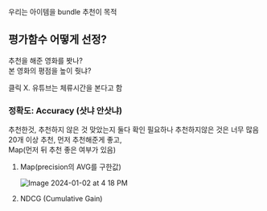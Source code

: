
우리는 아이템을 bundle 추천이 목적</br>

## 평가함수 어떻게 선정?</br>

추천을 해준 영화를 봣나?</br>
본 영화의 평점을 높이 줫냐?</br>

클릭 X. 유튜브는 체류시간을 본다고 함</br>

### 정확도: Accuracy (삿냐 안삿냐)</br>
   추천한것, 추천하지 않은 것 맞았는지 둘다 확인 필요하나 추천하지않은 것은 너무 많음</br>
   20개 이상 추천, 먼저 추천해준게 좋고,</br>
   Map(먼저 뒤 추천 좋은 여부가 있음)</br>

1) Map(precision의 AVG를 구한값)</br>

   ![Image 2024-01-02 at 4 18 PM](https://github.com/scottmsoh/ref_ML/assets/112598791/d2fb988a-3c5b-4557-bfe7-d38731965da6)

2) NDCG (Cumulative Gain)
   




